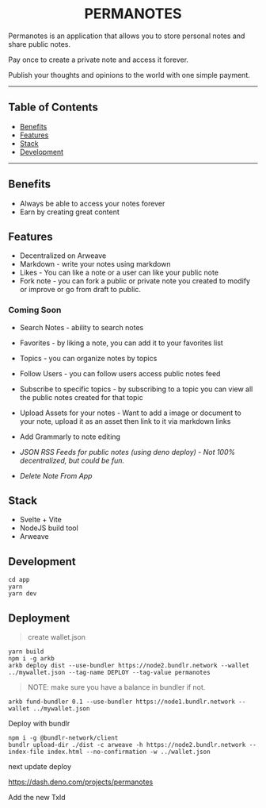<h1 align="center">PERMANOTES</h1>
<p>Permanotes is an application that allows you to store personal notes and share public notes.</p>
<p>Pay once to create a private note and access it forever.</p>
<p>Publish your thoughts and opinions to the world with one simple payment.</p>

---

## Table of Contents

- [Benefits](#benefits)
- [Features](#features)
- [Stack](#stack)
- [Development](#development)

---

## Benefits

- Always be able to access your notes forever
- Earn by creating great content

## Features

* Decentralized on Arweave
* Markdown - write your notes using markdown
* Likes - You can like a note or a user can like your public note
* Fork note - you can fork a public or private note you created to modify or improve or go from draft to public.

### Coming Soon

* Search Notes - ability to search notes
* Favorites - by liking a note, you can add it to your favorites list
* Topics - you can organize notes by topics
* Follow Users - you can follow users access public notes feed
* Subscribe to specific topics - by subscribing to a topic you can view all the public notes created for that topic
* Upload Assets for your notes - Want to add a image or document to your note, upload it as an asset then link to it via markdown links
* Add Grammarly to note editing

* _JSON RSS Feeds for public notes (using deno deploy) - Not 100% decentralized, but could be fun._
* _Delete Note From App_


## Stack

* Svelte + Vite
* NodeJS build tool
* Arweave

## Development

```
cd app
yarn
yarn dev
```

## Deployment

> create wallet.json

```
yarn build
npm i -g arkb
arkb deploy dist --use-bundler https://node2.bundlr.network --wallet ../mywallet.json --tag-name DEPLOY --tag-value permanotes
```

> NOTE: make sure you have a balance in bundler if not.

```
arkb fund-bundler 0.1 --use-bundler https://node1.bundlr.network --wallet ../mywallet.json
```

Deploy with bundlr

```
npm i -g @bundlr-network/client
bundlr upload-dir ./dist -c arweave -h https://node2.bundlr.network --index-file index.html --no-confirmation -w ../wallet.json 
```


next update deploy

https://dash.deno.com/projects/permanotes

Add the new TxId
